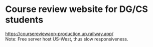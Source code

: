 # Course review website for DG/CS students
https://coursereviewapp-production.up.railway.app/ <br />
Note: Free server host US-West, thus slow responsiveness.


